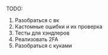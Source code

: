 TODO: 
1. Разобраться с вк
2. Кастомные ошибки и их проверка
3. Тесты для хэндлеров
4. Реализовать 2FA
5. Разобраться с куками